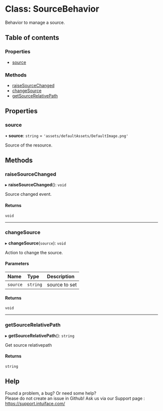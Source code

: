 # Class: SourceBehavior

Behavior to manage a source.

## Table of contents

### Properties

- [source](SourceBehavior.md#source)

### Methods

- [raiseSourceChanged](SourceBehavior.md#raisesourcechanged)
- [changeSource](SourceBehavior.md#changesource)
- [getSourceRelativePath](SourceBehavior.md#getsourcerelativepath)

## Properties

### source

• **source**: `string` = `'assets/defaultAssets/DefaultImage.png'`

Source of the resource.

## Methods

### raiseSourceChanged

▸ **raiseSourceChanged**(): `void`

Source changed event.

#### Returns

`void`

___

### changeSource

▸ **changeSource**(`source`): `void`

Action to change the source.

#### Parameters

| Name | Type | Description |
| :------ | :------ | :------ |
| `source` | `string` | source to set |

#### Returns

`void`

___

### getSourceRelativePath

▸ **getSourceRelativePath**(): `string`

Get source relativepath

#### Returns

`string`


## Help
Found a problem, a bug? Or need some help?  
Please do not create an issue in Github! Ask us via our Support page : https://support.intuiface.com/